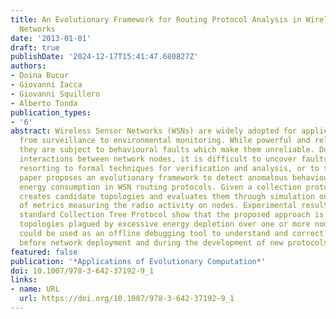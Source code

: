 ```yaml
---
title: An Evolutionary Framework for Routing Protocol Analysis in Wireless Sensor
  Networks
date: '2013-01-01'
draft: true
publishDate: '2024-12-17T15:41:47.680827Z'
authors:
- Doina Bucur
- Giovanni Iacca
- Giovanni Squillero
- Alberto Tonda
publication_types:
- '6'
abstract: Wireless Sensor Networks (WSNs) are widely adopted for applications ranging
  from surveillance to environmental monitoring. While powerful and relatively inexpensive,
  they are subject to behavioural faults which make them unreliable. Due to the complex
  interactions between network nodes, it is difficult to uncover faults in a WSN by
  resorting to formal techniques for verification and analysis, or to testing. This
  paper proposes an evolutionary framework to detect anomalous behaviour related to
  energy consumption in WSN routing protocols. Given a collection protocol, the framework
  creates candidate topologies and evaluates them through simulation on the basis
  of metrics measuring the radio activity on nodes. Experimental results using the
  standard Collection Tree Protocol show that the proposed approach is able to unveil
  topologies plagued by excessive energy depletion over one or more nodes, and thus
  could be used as an offline debugging tool to understand and correct the issues
  before network deployment and during the development of new protocols.
featured: false
publication: '*Applications of Evolutionary Computation*'
doi: 10.1007/978-3-642-37192-9_1
links:
- name: URL
  url: https://doi.org/10.1007/978-3-642-37192-9_1
---
```


